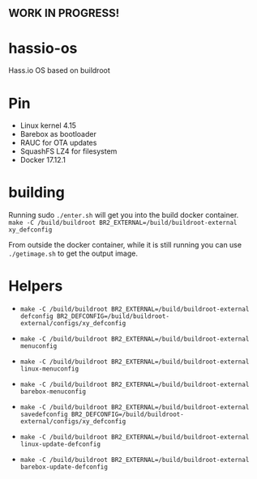 ## WORK IN PROGRESS!

# hassio-os
Hass.io OS based on buildroot

# Pin
- Linux kernel 4.15
- Barebox as bootloader
- RAUC for OTA updates
- SquashFS LZ4 for filesystem
- Docker 17.12.1

# building
Running sudo `./enter.sh` will get you into the build docker container.   
`make -C /build/buildroot BR2_EXTERNAL=/build/buildroot-external xy_defconfig`

From outside the docker container, while it is still running you can use `./getimage.sh` to get the output image.

# Helpers

- `make -C /build/buildroot BR2_EXTERNAL=/build/buildroot-external defconfig BR2_DEFCONFIG=/build/buildroot-external/configs/xy_defconfig`
- `make -C /build/buildroot BR2_EXTERNAL=/build/buildroot-external menuconfig`
- `make -C /build/buildroot BR2_EXTERNAL=/build/buildroot-external linux-menuconfig`
- `make -C /build/buildroot BR2_EXTERNAL=/build/buildroot-external barebox-menuconfig`

- `make -C /build/buildroot BR2_EXTERNAL=/build/buildroot-external savedefconfig BR2_DEFCONFIG=/build/buildroot-external/configs/xy_defconfig`
- `make -C /build/buildroot BR2_EXTERNAL=/build/buildroot-external linux-update-defconfig`
- `make -C /build/buildroot BR2_EXTERNAL=/build/buildroot-external barebox-update-defconfig`
